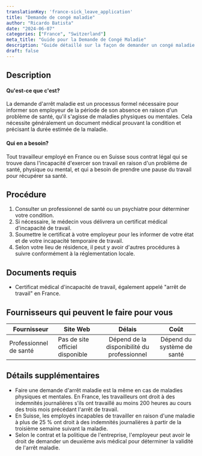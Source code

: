 ```yaml
---
translationKey: 'france-sick_leave_application'
title: "Demande de congé maladie"
author: "Ricardo Batista"
date: "2024-06-07"
categories: ["France", "Switzerland"]
meta_title: "Guide pour la Demande de Congé Maladie"
description: "Guide détaillé sur la façon de demander un congé maladie en France et en Suisse."
draft: false
---
```


## Description
#### Qu'est-ce que c'est?
La demande d'arrêt maladie est un processus formel nécessaire pour informer son employeur de la période de son absence en raison d'un problème de santé, qu'il s'agisse de maladies physiques ou mentales. Cela nécessite généralement un document médical prouvant la condition et précisant la durée estimée de la maladie.

#### Qui en a besoin?
Tout travailleur employé en France ou en Suisse sous contrat légal qui se trouve dans l'incapacité d'exercer son travail en raison d'un problème de santé, physique ou mental, et qui a besoin de prendre une pause du travail pour récupérer sa santé.

## Procédure
1. Consulter un professionnel de santé ou un psychiatre pour déterminer votre condition.
2. Si nécessaire, le médecin vous délivrera un certificat médical d'incapacité de travail.
3. Soumettre le certificat à votre employeur pour les informer de votre état et de votre incapacité temporaire de travail.
4. Selon votre lieu de résidence, il peut y avoir d'autres procédures à suivre conformément à la réglementation locale.

## Documents requis
- Certificat médical d'incapacité de travail, également appelé "arrêt de travail" en France.

## Fournisseurs qui peuvent le faire pour vous

| Fournisseur      |     Site Web                                     |     Délais    |       Coût      |
| --------------- | ------------------------------------------------- |  :-------------: | :-------------: |
| Professionnel de santé      |  Pas de site officiel disponible     |      Dépend de la disponibilité du professionnel      |        Dépend du système de santé       |

## Détails supplémentaires
- Faire une demande d'arrêt maladie est la même en cas de maladies physiques et mentales. En France, les travailleurs ont droit à des indemnités journalières s'ils ont travaillé au moins 200 heures au cours des trois mois précédant l'arrêt de travail.
- En Suisse, les employés incapables de travailler en raison d'une maladie à plus de 25 % ont droit à des indemnités journalières à partir de la troisième semaine suivant la maladie.
- Selon le contrat et la politique de l'entreprise, l'employeur peut avoir le droit de demander un deuxième avis médical pour déterminer la validité de l'arrêt maladie.